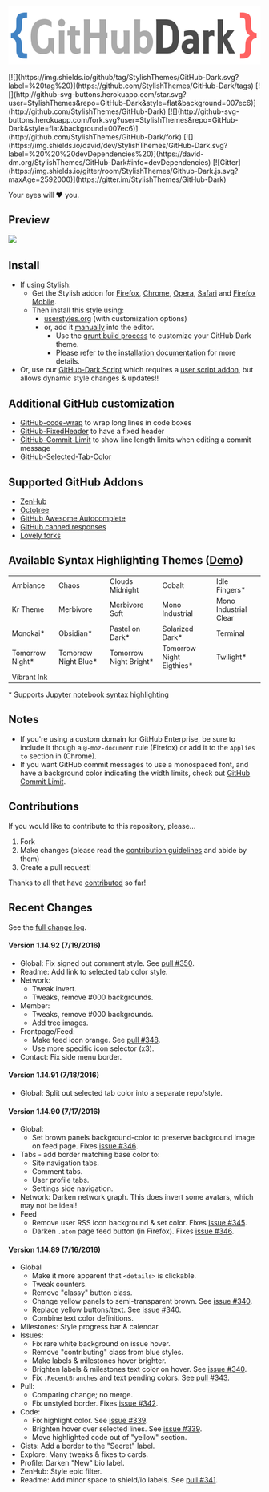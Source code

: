 <p align="left">
  <img alt="githubdark-logo" src="./images/githubdark-ish.png" width="580">
</p>
[![](https://img.shields.io/github/tag/StylishThemes/GitHub-Dark.svg?label=%20tag%20)](https://github.com/StylishThemes/GitHub-Dark/tags)
[![](http://github-svg-buttons.herokuapp.com/star.svg?user=StylishThemes&repo=GitHub-Dark&style=flat&background=007ec6)](http://github.com/StylishThemes/GitHub-Dark) 
[![](http://github-svg-buttons.herokuapp.com/fork.svg?user=StylishThemes&repo=GitHub-Dark&style=flat&background=007ec6)](http://github.com/StylishThemes/GitHub-Dark/fork) 
[![](https://img.shields.io/david/dev/StylishThemes/GitHub-Dark.svg?label=%20%20%20devDependencies%20)](https://david-dm.org/StylishThemes/GitHub-Dark#info=devDependencies) 
[![Gitter](https://img.shields.io/gitter/room/StylishThemes/Github-Dark.js.svg?maxAge=2592000)](https://gitter.im/StylishThemes/GitHub-Dark)

Your eyes will :heart: you.

## Preview
![](https://raw.githubusercontent.com/StylishThemes/GitHub-Dark/master/images/screenshots/after_blue.png)

## Install

* If using Stylish:
  * Get the Stylish addon for [Firefox](https://addons.mozilla.org/en-US/firefox/addon/2108/), [Chrome](https://chrome.google.com/extensions/detail/fjnbnpbmkenffdnngjfgmeleoegfcffe), [Opera](https://addons.opera.com/en/extensions/details/stylish/), [Safari](http://sobolev.us/stylish/) and [Firefox Mobile](https://addons.mozilla.org/en-US/firefox/addon/2108/).
  * Then install this style using:
    * [userstyles.org](http://userstyles.org/styles/37035) (with customization options)
    * or, add it [manually](https://raw.githubusercontent.com/StylishThemes/GitHub-Dark/master/github-dark.css) into the editor.
      * Use the [grunt build process](https://github.com/StylishThemes/GitHub-Dark/wiki/Build) to customize your GitHub Dark theme.
      * Please refer to the [installation documentation](https://github.com/StylishThemes/GitHub-Dark/wiki/Install) for more details.
* Or, use our [GitHub-Dark Script](https://github.com/StylishThemes/GitHub-Dark-Script) which requires a [user script addon](https://github.com/StylishThemes/GitHub-Dark-Script/wiki/Install), but allows dynamic style changes & updates:bangbang:

## Additional GitHub customization

* [GitHub-code-wrap](https://github.com/StylishThemes/GitHub-code-wrap) to wrap long lines in code boxes
* [GitHub-FixedHeader](https://github.com/StylishThemes/GitHub-FixedHeader) to have a fixed header
* [GitHub-Commit-Limit](https://github.com/StylishThemes/GitHub-Commit-Limit) to show line length limits when editing a commit message
* [GitHub-Selected-Tab-Color](https://github.com/StylishThemes/GitHub-Selected-Tab-Color)

## Supported GitHub Addons

* [ZenHub](https://www.zenhub.io/)
* [Octotree](https://github.com/buunguyen/octotree/#octotree)
* [GitHub Awesome Autocomplete](https://github.com/algolia/github-awesome-autocomplete)
* [GitHub canned responses](https://github.com/notwaldorf/github-canned-responses#how-to-get-it)
* [Lovely forks](https://github.com/musically-ut/lovely-forks#lovely-forks)

## Available Syntax Highlighting Themes ([Demo](https://stylishthemes.github.io/GitHub-Dark/))

|                 |                      |                        |                          |                       |
|-----------------|----------------------|------------------------|--------------------------|-----------------------|
| Ambiance        | Chaos                | Clouds Midnight        | Cobalt                   | Idle Fingers*         |
| Kr Theme        | Merbivore            | Merbivore Soft         | Mono Industrial          | Mono Industrial Clear |
| Monokai*        | Obsidian*            | Pastel on Dark*        | Solarized Dark*          | Terminal              |
| Tomorrow Night* | Tomorrow Night Blue* | Tomorrow Night Bright* | Tomorrow Night Eigthies* | Twilight*             |
| Vibrant Ink     |                      |                        |                          |                       |

\* Supports [Jupyter notebook syntax highlighting](https://github.com/sujitpal/statlearning-notebooks/blob/master/src/chapter2.ipynb)

## Notes

* If you're using a custom domain for GitHub Enterprise, be sure to include it though a `@-moz-document` rule (Firefox) or add it to the `Applies to` section in (Chrome).
* If you want GitHub commit messages to use a monospaced font, and have a background color indicating the width limits, check out [GitHub Commit Limit](https://github.com/StylishThemes/GitHub-Commit-Limit).

## Contributions

If you would like to contribute to this repository, please...

1. Fork
2. Make changes (please read the [contribution guidelines](https://github.com/StylishThemes/GitHub-Dark/blob/master/.github/CONTRIBUTING.md) and abide by them)
3. Create a pull request!

Thanks to all that have [contributed](https://github.com/StylishThemes/GitHub-Dark/blob/master/AUTHORS) so far!

## Recent Changes

See the [full change log](https://github.com/StylishThemes/GitHub-Dark/wiki).

#### Version 1.14.92 (7/19/2016)

* Global: Fix signed out comment style. See [pull #350](https://github.com/StylishThemes/GitHub-Dark/pull/350).
* Readme: Add link to selected tab color style.
* Network:
  * Tweak invert.
  * Tweaks, remove #000 backgrounds.
* Member:
  * Tweaks, remove #000 backgrounds.
  * Add tree images.
* Frontpage/Feed:
  * Make feed icon orange. See [pull #348](https://github.com/StylishThemes/GitHub-Dark/pull/348).
  * Use more specific icon selector (x3).
* Contact: Fix side menu border.

#### Version 1.14.91 (7/18/2016)

* Global: Split out selected tab color into a separate repo/style.

#### Version 1.14.90 (7/17/2016)

* Global:
  * Set brown panels background-color to preserve background image on feed page. Fixes [issue #346](https://github.com/StylishThemes/GitHub-Dark/issues/346).
* Tabs - add border matching base color to:
  * Site navigation tabs.
  * Comment tabs.
  * User profile tabs.
  * Settings side navigation.
* Network: Darken network graph. This does invert some avatars, which may not be ideal!
* Feed
  * Remove user RSS icon background & set color. Fixes [issue #345](https://github.com/StylishThemes/GitHub-Dark/issues/345).
  * Darken `.atom` page feed button (in Firefox). Fixes [issue #346](https://github.com/StylishThemes/GitHub-Dark/issues/346).

#### Version 1.14.89 (7/16/2016)

* Global
  * Make it more apparent that `<details>` is clickable.
  * Tweak counters.
  * Remove "classy" button class.
  * Change yellow panels to semi-transparent brown. See [issue #340](https://github.com/StylishThemes/GitHub-Dark/issues/340).
  * Replace yellow buttons/text. See [issue #340](https://github.com/StylishThemes/GitHub-Dark/issues/340).
  * Combine text color definitions.
* Milestones: Style progress bar & calendar.
* Issues:
  * Fix rare white background on issue hover.
  * Remove "contributing" class from blue styles.
  * Make labels & milestones hover brighter.
  * Brighten labels & milestones text color on hover. See [issue #340](https://github.com/StylishThemes/GitHub-Dark/issues/340).
  * Fix `.RecentBranches` and text pending colors. See [pull #343](https://github.com/StylishThemes/GitHub-Dark/pull/343).
* Pull:
  * Comparing change; no merge.
  * Fix unstyled border. Fixes [issue #342](https://github.com/StylishThemes/GitHub-Dark/issues/342).
* Code:
  * Fix highlight color. See [issue #339](https://github.com/StylishThemes/GitHub-Dark/issues/339).
  * Brighten hover over selected lines. See [issue #339](https://github.com/StylishThemes/GitHub-Dark/issues/339).
  * Move highlighted code out of "yellow" section.
* Gists: Add a border to the "Secret" label.
* Explore: Many tweaks & fixes to cards.
* Profile: Darken "New" bio label.
* ZenHub: Style epic filter.
* Readme: Add minor space to shield/io labels. See [pull #341](https://github.com/StylishThemes/GitHub-Dark/pull/341).
